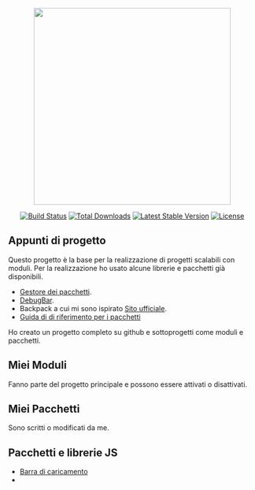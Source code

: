 <p align="center"><a href="https://laravel.com" target="_blank"><img src="https://raw.githubusercontent.com/laravel/art/master/logo-lockup/5%20SVG/2%20CMYK/1%20Full%20Color/laravel-logolockup-cmyk-red.svg" width="400"></a></p>

<p align="center">
<a href="https://travis-ci.org/laravel/framework"><img src="https://travis-ci.org/laravel/framework.svg" alt="Build Status"></a>
<a href="https://packagist.org/packages/laravel/framework"><img src="https://img.shields.io/packagist/dt/laravel/framework" alt="Total Downloads"></a>
<a href="https://packagist.org/packages/laravel/framework"><img src="https://img.shields.io/packagist/v/laravel/framework" alt="Latest Stable Version"></a>
<a href="https://packagist.org/packages/laravel/framework"><img src="https://img.shields.io/packagist/l/laravel/framework" alt="License"></a>
</p>

## Appunti di progetto

Questo progetto è la base per la realizzazione di progetti scalabili con moduli.
Per la realizzazione ho usato alcune librerie e pacchetti già disponibili.

- [Gestore dei pacchetti](https://l5modular.github.io/getting-started/#installation).
- [DebugBar](https://github.com/barryvdh/laravel-debugbar).
- Backpack a cui mi sono ispirato [Sito ufficiale](https://backpackforlaravel.com/).
- [Guida di di riferimento per i pacchetti](https://laravelpackage.com/#reasons-to-develop-a-package)

Ho creato un progetto completo su github e sottoprogetti come moduli e pacchetti.

## Miei Moduli
Fanno parte del progetto principale e possono essere attivati o disattivati.


## Miei Pacchetti
Sono scritti o modificati da me.

## Pacchetti e librerie JS
- [Barra di caricamento](https://github.com/CodeByZach/pace/)
- 
